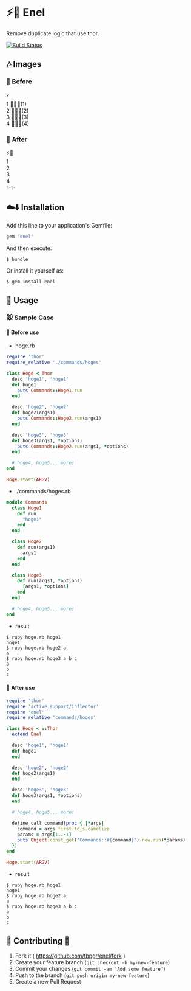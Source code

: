 # :zap::angel: Enel

Remove duplicate logic that use thor.

[![Build Status](https://travis-ci.org/tbpgr/enel.png?branch=master)](https://travis-ci.org/tbpgr/enel)

## :notes: Images
### :baby_chick: Before

:zap:  
1 :turtle::rabbit::dragon:(1)  
2 :turtle::rabbit::dragon:(2)  
3 :turtle::rabbit::dragon:(3)  
4 :turtle::rabbit::dragon:(4)  

### :chicken: After

:zap::angel:  
1  
2  
3  
4  
:sparkles::sparkles:

## :cloud::arrow_down: Installation

Add this line to your application's Gemfile:

```ruby
gem 'enel'
```

And then execute:

    $ bundle

Or install it yourself as:

    $ gem install enel

## :scroll: Usage
### :mouse: Sample Case
#### :baby_chick: Before use

* hoge.rb

~~~ruby
require 'thor'
require_relative './commands/hoges'

class Hoge < Thor
  desc 'hoge1', 'hoge1'
  def hoge1
    puts Commands::Hoge1.run
  end

  desc 'hoge2', 'hoge2'
  def hoge2(args1)
    puts Commands::Hoge2.run(args1)
  end

  desc 'hoge3', 'hoge3'
  def hoge3(args1, *options)
    puts Commands::Hoge2.run(args1, *options)
  end

  # hoge4, hoge5... more!
end

Hoge.start(ARGV)
~~~

* ./commands/hoges.rb

~~~ruby
module Commands
  class Hoge1
    def run
      "hoge1"
    end
  end

  class Hoge2
    def run(args1)
      args1
    end
  end

  class Hoge3
    def run(args1, *options)
      [args1, *options]
    end
  end

  # hoge4, hoge5... more!
end
~~~

* result

~~~
$ ruby hoge.rb hoge1
hoge1
$ ruby hoge.rb hoge2 a
a
$ ruby hoge.rb hoge3 a b c
a
b
c
~~~

#### :chicken: After use
~~~ruby
require 'thor'
require 'active_support/inflector'
require 'enel'
require_relative 'commands/hoges'

class Hoge < ::Thor
  extend Enel

  desc 'hoge1', 'hoge1'
  def hoge1
  end

  desc 'hoge2', 'hoge2'
  def hoge2(args1)
  end

  desc 'hoge3', 'hoge3'
  def hoge3(args1, *options)
  end

  # hoge4, hoge5... more!

  define_call_command(proc { |*args|
    command = args.first.to_s.camelize
    params = args[1..-1]
    puts Object.const_get("Commands::#{command}").new.run(*params)
  })
end

Hoge.start(ARGV)
~~~

* result

~~~
$ ruby hoge.rb hoge1
hoge1
$ ruby hoge.rb hoge2 a
a
$ ruby hoge.rb hoge3 a b c
a
b
c
~~~

## :two_men_holding_hands: Contributing :two_women_holding_hands:

1. Fork it ( https://github.com/tbpgr/enel/fork )
2. Create your feature branch (`git checkout -b my-new-feature`)
3. Commit your changes (`git commit -am 'Add some feature'`)
4. Push to the branch (`git push origin my-new-feature`)
5. Create a new Pull Request
